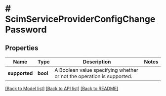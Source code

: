 # # ScimServiceProviderConfigChangePassword

## Properties

Name | Type | Description | Notes
------------ | ------------- | ------------- | -------------
**supported** | **bool** | A Boolean value specifying whether or not the operation is supported. |

[[Back to Model list]](../../README.md#models) [[Back to API list]](../../README.md#endpoints) [[Back to README]](../../README.md)
